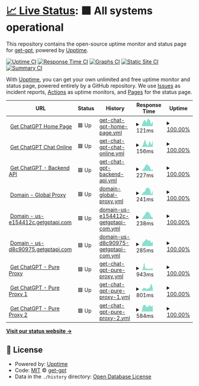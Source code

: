 # [📈 Live Status](https://status.getgptapi.com): <!--live status--> **🟩 All systems operational**

This repository contains the open-source uptime monitor and status page for [get-gpt](https://status.getgptapi.com), powered by [Upptime](https://github.com/upptime/upptime).

[![Uptime CI](https://github.com/get-gpt/upptime/workflows/Uptime%20CI/badge.svg)](https://github.com/get-gpt/upptime/actions?query=workflow%3A%22Uptime+CI%22)
[![Response Time CI](https://github.com/get-gpt/upptime/workflows/Response%20Time%20CI/badge.svg)](https://github.com/get-gpt/upptime/actions?query=workflow%3A%22Response+Time+CI%22)
[![Graphs CI](https://github.com/get-gpt/upptime/workflows/Graphs%20CI/badge.svg)](https://github.com/get-gpt/upptime/actions?query=workflow%3A%22Graphs+CI%22)
[![Static Site CI](https://github.com/get-gpt/upptime/workflows/Static%20Site%20CI/badge.svg)](https://github.com/get-gpt/upptime/actions?query=workflow%3A%22Static+Site+CI%22)
[![Summary CI](https://github.com/get-gpt/upptime/workflows/Summary%20CI/badge.svg)](https://github.com/get-gpt/upptime/actions?query=workflow%3A%22Summary+CI%22)

With [Upptime](https://upptime.js.org), you can get your own unlimited and free uptime monitor and status page, powered entirely by a GitHub repository. We use [Issues](https://github.com/get-gpt/upptime/issues) as incident reports, [Actions](https://github.com/get-gpt/upptime/actions) as uptime monitors, and [Pages](https://status.getgptapi.com) for the status page.

<!--start: status pages-->
<!-- This summary is generated by Upptime (https://github.com/upptime/upptime) -->
<!-- Do not edit this manually, your changes will be overwritten -->
<!-- prettier-ignore -->
| URL | Status | History | Response Time | Uptime |
| --- | ------ | ------- | ------------- | ------ |
| <img alt="" src="https://icons.duckduckgo.com/ip3/getgptapi.com.ico" height="13"> [Get ChatGPT Home Page](https://getgptapi.com) | 🟩 Up | [get-chat-gpt-home-page.yml](https://github.com/get-gpt/upptime/commits/HEAD/history/get-chat-gpt-home-page.yml) | <details><summary><img alt="Response time graph" src="./graphs/get-chat-gpt-home-page/response-time-week.png" height="20"> 121ms</summary><br><a href="https://status.getgptapi.com/history/get-chat-gpt-home-page"><img alt="Response time 114" src="https://img.shields.io/endpoint?url=https%3A%2F%2Fraw.githubusercontent.com%2Fget-gpt%2Fupptime%2FHEAD%2Fapi%2Fget-chat-gpt-home-page%2Fresponse-time.json"></a><br><a href="https://status.getgptapi.com/history/get-chat-gpt-home-page"><img alt="24-hour response time 191" src="https://img.shields.io/endpoint?url=https%3A%2F%2Fraw.githubusercontent.com%2Fget-gpt%2Fupptime%2FHEAD%2Fapi%2Fget-chat-gpt-home-page%2Fresponse-time-day.json"></a><br><a href="https://status.getgptapi.com/history/get-chat-gpt-home-page"><img alt="7-day response time 121" src="https://img.shields.io/endpoint?url=https%3A%2F%2Fraw.githubusercontent.com%2Fget-gpt%2Fupptime%2FHEAD%2Fapi%2Fget-chat-gpt-home-page%2Fresponse-time-week.json"></a><br><a href="https://status.getgptapi.com/history/get-chat-gpt-home-page"><img alt="30-day response time 114" src="https://img.shields.io/endpoint?url=https%3A%2F%2Fraw.githubusercontent.com%2Fget-gpt%2Fupptime%2FHEAD%2Fapi%2Fget-chat-gpt-home-page%2Fresponse-time-month.json"></a><br><a href="https://status.getgptapi.com/history/get-chat-gpt-home-page"><img alt="1-year response time 114" src="https://img.shields.io/endpoint?url=https%3A%2F%2Fraw.githubusercontent.com%2Fget-gpt%2Fupptime%2FHEAD%2Fapi%2Fget-chat-gpt-home-page%2Fresponse-time-year.json"></a></details> | <details><summary><a href="https://status.getgptapi.com/history/get-chat-gpt-home-page">100.00%</a></summary><a href="https://status.getgptapi.com/history/get-chat-gpt-home-page"><img alt="All-time uptime 99.95%" src="https://img.shields.io/endpoint?url=https%3A%2F%2Fraw.githubusercontent.com%2Fget-gpt%2Fupptime%2FHEAD%2Fapi%2Fget-chat-gpt-home-page%2Fuptime.json"></a><br><a href="https://status.getgptapi.com/history/get-chat-gpt-home-page"><img alt="24-hour uptime 100.00%" src="https://img.shields.io/endpoint?url=https%3A%2F%2Fraw.githubusercontent.com%2Fget-gpt%2Fupptime%2FHEAD%2Fapi%2Fget-chat-gpt-home-page%2Fuptime-day.json"></a><br><a href="https://status.getgptapi.com/history/get-chat-gpt-home-page"><img alt="7-day uptime 100.00%" src="https://img.shields.io/endpoint?url=https%3A%2F%2Fraw.githubusercontent.com%2Fget-gpt%2Fupptime%2FHEAD%2Fapi%2Fget-chat-gpt-home-page%2Fuptime-week.json"></a><br><a href="https://status.getgptapi.com/history/get-chat-gpt-home-page"><img alt="30-day uptime 99.95%" src="https://img.shields.io/endpoint?url=https%3A%2F%2Fraw.githubusercontent.com%2Fget-gpt%2Fupptime%2FHEAD%2Fapi%2Fget-chat-gpt-home-page%2Fuptime-month.json"></a><br><a href="https://status.getgptapi.com/history/get-chat-gpt-home-page"><img alt="1-year uptime 99.95%" src="https://img.shields.io/endpoint?url=https%3A%2F%2Fraw.githubusercontent.com%2Fget-gpt%2Fupptime%2FHEAD%2Fapi%2Fget-chat-gpt-home-page%2Fuptime-year.json"></a></details>
| <img alt="" src="https://icons.duckduckgo.com/ip3/chat.getgptapi.com.ico" height="13"> [Get ChatGPT Chat Online](https://chat.getgptapi.com) | 🟩 Up | [get-chat-gpt-chat-online.yml](https://github.com/get-gpt/upptime/commits/HEAD/history/get-chat-gpt-chat-online.yml) | <details><summary><img alt="Response time graph" src="./graphs/get-chat-gpt-chat-online/response-time-week.png" height="20"> 156ms</summary><br><a href="https://status.getgptapi.com/history/get-chat-gpt-chat-online"><img alt="Response time 220" src="https://img.shields.io/endpoint?url=https%3A%2F%2Fraw.githubusercontent.com%2Fget-gpt%2Fupptime%2FHEAD%2Fapi%2Fget-chat-gpt-chat-online%2Fresponse-time.json"></a><br><a href="https://status.getgptapi.com/history/get-chat-gpt-chat-online"><img alt="24-hour response time 101" src="https://img.shields.io/endpoint?url=https%3A%2F%2Fraw.githubusercontent.com%2Fget-gpt%2Fupptime%2FHEAD%2Fapi%2Fget-chat-gpt-chat-online%2Fresponse-time-day.json"></a><br><a href="https://status.getgptapi.com/history/get-chat-gpt-chat-online"><img alt="7-day response time 156" src="https://img.shields.io/endpoint?url=https%3A%2F%2Fraw.githubusercontent.com%2Fget-gpt%2Fupptime%2FHEAD%2Fapi%2Fget-chat-gpt-chat-online%2Fresponse-time-week.json"></a><br><a href="https://status.getgptapi.com/history/get-chat-gpt-chat-online"><img alt="30-day response time 220" src="https://img.shields.io/endpoint?url=https%3A%2F%2Fraw.githubusercontent.com%2Fget-gpt%2Fupptime%2FHEAD%2Fapi%2Fget-chat-gpt-chat-online%2Fresponse-time-month.json"></a><br><a href="https://status.getgptapi.com/history/get-chat-gpt-chat-online"><img alt="1-year response time 220" src="https://img.shields.io/endpoint?url=https%3A%2F%2Fraw.githubusercontent.com%2Fget-gpt%2Fupptime%2FHEAD%2Fapi%2Fget-chat-gpt-chat-online%2Fresponse-time-year.json"></a></details> | <details><summary><a href="https://status.getgptapi.com/history/get-chat-gpt-chat-online">100.00%</a></summary><a href="https://status.getgptapi.com/history/get-chat-gpt-chat-online"><img alt="All-time uptime 100.00%" src="https://img.shields.io/endpoint?url=https%3A%2F%2Fraw.githubusercontent.com%2Fget-gpt%2Fupptime%2FHEAD%2Fapi%2Fget-chat-gpt-chat-online%2Fuptime.json"></a><br><a href="https://status.getgptapi.com/history/get-chat-gpt-chat-online"><img alt="24-hour uptime 100.00%" src="https://img.shields.io/endpoint?url=https%3A%2F%2Fraw.githubusercontent.com%2Fget-gpt%2Fupptime%2FHEAD%2Fapi%2Fget-chat-gpt-chat-online%2Fuptime-day.json"></a><br><a href="https://status.getgptapi.com/history/get-chat-gpt-chat-online"><img alt="7-day uptime 100.00%" src="https://img.shields.io/endpoint?url=https%3A%2F%2Fraw.githubusercontent.com%2Fget-gpt%2Fupptime%2FHEAD%2Fapi%2Fget-chat-gpt-chat-online%2Fuptime-week.json"></a><br><a href="https://status.getgptapi.com/history/get-chat-gpt-chat-online"><img alt="30-day uptime 100.00%" src="https://img.shields.io/endpoint?url=https%3A%2F%2Fraw.githubusercontent.com%2Fget-gpt%2Fupptime%2FHEAD%2Fapi%2Fget-chat-gpt-chat-online%2Fuptime-month.json"></a><br><a href="https://status.getgptapi.com/history/get-chat-gpt-chat-online"><img alt="1-year uptime 100.00%" src="https://img.shields.io/endpoint?url=https%3A%2F%2Fraw.githubusercontent.com%2Fget-gpt%2Fupptime%2FHEAD%2Fapi%2Fget-chat-gpt-chat-online%2Fuptime-year.json"></a></details>
| <img alt="" src="https://icons.duckduckgo.com/ip3/i.getgptapi.com.ico" height="13"> [Get ChatGPT - Backend API](https://i.getgptapi.com/api/v1/ping) | 🟩 Up | [get-chat-gpt-backend-api.yml](https://github.com/get-gpt/upptime/commits/HEAD/history/get-chat-gpt-backend-api.yml) | <details><summary><img alt="Response time graph" src="./graphs/get-chat-gpt-backend-api/response-time-week.png" height="20"> 227ms</summary><br><a href="https://status.getgptapi.com/history/get-chat-gpt-backend-api"><img alt="Response time 187" src="https://img.shields.io/endpoint?url=https%3A%2F%2Fraw.githubusercontent.com%2Fget-gpt%2Fupptime%2FHEAD%2Fapi%2Fget-chat-gpt-backend-api%2Fresponse-time.json"></a><br><a href="https://status.getgptapi.com/history/get-chat-gpt-backend-api"><img alt="24-hour response time 348" src="https://img.shields.io/endpoint?url=https%3A%2F%2Fraw.githubusercontent.com%2Fget-gpt%2Fupptime%2FHEAD%2Fapi%2Fget-chat-gpt-backend-api%2Fresponse-time-day.json"></a><br><a href="https://status.getgptapi.com/history/get-chat-gpt-backend-api"><img alt="7-day response time 227" src="https://img.shields.io/endpoint?url=https%3A%2F%2Fraw.githubusercontent.com%2Fget-gpt%2Fupptime%2FHEAD%2Fapi%2Fget-chat-gpt-backend-api%2Fresponse-time-week.json"></a><br><a href="https://status.getgptapi.com/history/get-chat-gpt-backend-api"><img alt="30-day response time 187" src="https://img.shields.io/endpoint?url=https%3A%2F%2Fraw.githubusercontent.com%2Fget-gpt%2Fupptime%2FHEAD%2Fapi%2Fget-chat-gpt-backend-api%2Fresponse-time-month.json"></a><br><a href="https://status.getgptapi.com/history/get-chat-gpt-backend-api"><img alt="1-year response time 187" src="https://img.shields.io/endpoint?url=https%3A%2F%2Fraw.githubusercontent.com%2Fget-gpt%2Fupptime%2FHEAD%2Fapi%2Fget-chat-gpt-backend-api%2Fresponse-time-year.json"></a></details> | <details><summary><a href="https://status.getgptapi.com/history/get-chat-gpt-backend-api">100.00%</a></summary><a href="https://status.getgptapi.com/history/get-chat-gpt-backend-api"><img alt="All-time uptime 100.00%" src="https://img.shields.io/endpoint?url=https%3A%2F%2Fraw.githubusercontent.com%2Fget-gpt%2Fupptime%2FHEAD%2Fapi%2Fget-chat-gpt-backend-api%2Fuptime.json"></a><br><a href="https://status.getgptapi.com/history/get-chat-gpt-backend-api"><img alt="24-hour uptime 100.00%" src="https://img.shields.io/endpoint?url=https%3A%2F%2Fraw.githubusercontent.com%2Fget-gpt%2Fupptime%2FHEAD%2Fapi%2Fget-chat-gpt-backend-api%2Fuptime-day.json"></a><br><a href="https://status.getgptapi.com/history/get-chat-gpt-backend-api"><img alt="7-day uptime 100.00%" src="https://img.shields.io/endpoint?url=https%3A%2F%2Fraw.githubusercontent.com%2Fget-gpt%2Fupptime%2FHEAD%2Fapi%2Fget-chat-gpt-backend-api%2Fuptime-week.json"></a><br><a href="https://status.getgptapi.com/history/get-chat-gpt-backend-api"><img alt="30-day uptime 100.00%" src="https://img.shields.io/endpoint?url=https%3A%2F%2Fraw.githubusercontent.com%2Fget-gpt%2Fupptime%2FHEAD%2Fapi%2Fget-chat-gpt-backend-api%2Fuptime-month.json"></a><br><a href="https://status.getgptapi.com/history/get-chat-gpt-backend-api"><img alt="1-year uptime 100.00%" src="https://img.shields.io/endpoint?url=https%3A%2F%2Fraw.githubusercontent.com%2Fget-gpt%2Fupptime%2FHEAD%2Fapi%2Fget-chat-gpt-backend-api%2Fuptime-year.json"></a></details>
| <img alt="" src="https://icons.duckduckgo.com/ip3/api.getgptapi.com.ico" height="13"> [Domain - Global Proxy](https://api.getgptapi.com/api/v1/ping) | 🟩 Up | [domain-global-proxy.yml](https://github.com/get-gpt/upptime/commits/HEAD/history/domain-global-proxy.yml) | <details><summary><img alt="Response time graph" src="./graphs/domain-global-proxy/response-time-week.png" height="20"> 241ms</summary><br><a href="https://status.getgptapi.com/history/domain-global-proxy"><img alt="Response time 200" src="https://img.shields.io/endpoint?url=https%3A%2F%2Fraw.githubusercontent.com%2Fget-gpt%2Fupptime%2FHEAD%2Fapi%2Fdomain-global-proxy%2Fresponse-time.json"></a><br><a href="https://status.getgptapi.com/history/domain-global-proxy"><img alt="24-hour response time 326" src="https://img.shields.io/endpoint?url=https%3A%2F%2Fraw.githubusercontent.com%2Fget-gpt%2Fupptime%2FHEAD%2Fapi%2Fdomain-global-proxy%2Fresponse-time-day.json"></a><br><a href="https://status.getgptapi.com/history/domain-global-proxy"><img alt="7-day response time 241" src="https://img.shields.io/endpoint?url=https%3A%2F%2Fraw.githubusercontent.com%2Fget-gpt%2Fupptime%2FHEAD%2Fapi%2Fdomain-global-proxy%2Fresponse-time-week.json"></a><br><a href="https://status.getgptapi.com/history/domain-global-proxy"><img alt="30-day response time 200" src="https://img.shields.io/endpoint?url=https%3A%2F%2Fraw.githubusercontent.com%2Fget-gpt%2Fupptime%2FHEAD%2Fapi%2Fdomain-global-proxy%2Fresponse-time-month.json"></a><br><a href="https://status.getgptapi.com/history/domain-global-proxy"><img alt="1-year response time 200" src="https://img.shields.io/endpoint?url=https%3A%2F%2Fraw.githubusercontent.com%2Fget-gpt%2Fupptime%2FHEAD%2Fapi%2Fdomain-global-proxy%2Fresponse-time-year.json"></a></details> | <details><summary><a href="https://status.getgptapi.com/history/domain-global-proxy">100.00%</a></summary><a href="https://status.getgptapi.com/history/domain-global-proxy"><img alt="All-time uptime 100.00%" src="https://img.shields.io/endpoint?url=https%3A%2F%2Fraw.githubusercontent.com%2Fget-gpt%2Fupptime%2FHEAD%2Fapi%2Fdomain-global-proxy%2Fuptime.json"></a><br><a href="https://status.getgptapi.com/history/domain-global-proxy"><img alt="24-hour uptime 100.00%" src="https://img.shields.io/endpoint?url=https%3A%2F%2Fraw.githubusercontent.com%2Fget-gpt%2Fupptime%2FHEAD%2Fapi%2Fdomain-global-proxy%2Fuptime-day.json"></a><br><a href="https://status.getgptapi.com/history/domain-global-proxy"><img alt="7-day uptime 100.00%" src="https://img.shields.io/endpoint?url=https%3A%2F%2Fraw.githubusercontent.com%2Fget-gpt%2Fupptime%2FHEAD%2Fapi%2Fdomain-global-proxy%2Fuptime-week.json"></a><br><a href="https://status.getgptapi.com/history/domain-global-proxy"><img alt="30-day uptime 100.00%" src="https://img.shields.io/endpoint?url=https%3A%2F%2Fraw.githubusercontent.com%2Fget-gpt%2Fupptime%2FHEAD%2Fapi%2Fdomain-global-proxy%2Fuptime-month.json"></a><br><a href="https://status.getgptapi.com/history/domain-global-proxy"><img alt="1-year uptime 100.00%" src="https://img.shields.io/endpoint?url=https%3A%2F%2Fraw.githubusercontent.com%2Fget-gpt%2Fupptime%2FHEAD%2Fapi%2Fdomain-global-proxy%2Fuptime-year.json"></a></details>
| <img alt="" src="https://icons.duckduckgo.com/ip3/us-e154412c.getgptapi.com.ico" height="13"> [Domain - us-e154412c.getgptapi.com](https://us-e154412c.getgptapi.com/api/v1/ping) | 🟩 Up | [domain-us-e154412c-getgptapi-com.yml](https://github.com/get-gpt/upptime/commits/HEAD/history/domain-us-e154412c-getgptapi-com.yml) | <details><summary><img alt="Response time graph" src="./graphs/domain-us-e154412c-getgptapi-com/response-time-week.png" height="20"> 238ms</summary><br><a href="https://status.getgptapi.com/history/domain-us-e154412c-getgptapi-com"><img alt="Response time 193" src="https://img.shields.io/endpoint?url=https%3A%2F%2Fraw.githubusercontent.com%2Fget-gpt%2Fupptime%2FHEAD%2Fapi%2Fdomain-us-e154412c-getgptapi-com%2Fresponse-time.json"></a><br><a href="https://status.getgptapi.com/history/domain-us-e154412c-getgptapi-com"><img alt="24-hour response time 356" src="https://img.shields.io/endpoint?url=https%3A%2F%2Fraw.githubusercontent.com%2Fget-gpt%2Fupptime%2FHEAD%2Fapi%2Fdomain-us-e154412c-getgptapi-com%2Fresponse-time-day.json"></a><br><a href="https://status.getgptapi.com/history/domain-us-e154412c-getgptapi-com"><img alt="7-day response time 238" src="https://img.shields.io/endpoint?url=https%3A%2F%2Fraw.githubusercontent.com%2Fget-gpt%2Fupptime%2FHEAD%2Fapi%2Fdomain-us-e154412c-getgptapi-com%2Fresponse-time-week.json"></a><br><a href="https://status.getgptapi.com/history/domain-us-e154412c-getgptapi-com"><img alt="30-day response time 193" src="https://img.shields.io/endpoint?url=https%3A%2F%2Fraw.githubusercontent.com%2Fget-gpt%2Fupptime%2FHEAD%2Fapi%2Fdomain-us-e154412c-getgptapi-com%2Fresponse-time-month.json"></a><br><a href="https://status.getgptapi.com/history/domain-us-e154412c-getgptapi-com"><img alt="1-year response time 193" src="https://img.shields.io/endpoint?url=https%3A%2F%2Fraw.githubusercontent.com%2Fget-gpt%2Fupptime%2FHEAD%2Fapi%2Fdomain-us-e154412c-getgptapi-com%2Fresponse-time-year.json"></a></details> | <details><summary><a href="https://status.getgptapi.com/history/domain-us-e154412c-getgptapi-com">100.00%</a></summary><a href="https://status.getgptapi.com/history/domain-us-e154412c-getgptapi-com"><img alt="All-time uptime 100.00%" src="https://img.shields.io/endpoint?url=https%3A%2F%2Fraw.githubusercontent.com%2Fget-gpt%2Fupptime%2FHEAD%2Fapi%2Fdomain-us-e154412c-getgptapi-com%2Fuptime.json"></a><br><a href="https://status.getgptapi.com/history/domain-us-e154412c-getgptapi-com"><img alt="24-hour uptime 100.00%" src="https://img.shields.io/endpoint?url=https%3A%2F%2Fraw.githubusercontent.com%2Fget-gpt%2Fupptime%2FHEAD%2Fapi%2Fdomain-us-e154412c-getgptapi-com%2Fuptime-day.json"></a><br><a href="https://status.getgptapi.com/history/domain-us-e154412c-getgptapi-com"><img alt="7-day uptime 100.00%" src="https://img.shields.io/endpoint?url=https%3A%2F%2Fraw.githubusercontent.com%2Fget-gpt%2Fupptime%2FHEAD%2Fapi%2Fdomain-us-e154412c-getgptapi-com%2Fuptime-week.json"></a><br><a href="https://status.getgptapi.com/history/domain-us-e154412c-getgptapi-com"><img alt="30-day uptime 100.00%" src="https://img.shields.io/endpoint?url=https%3A%2F%2Fraw.githubusercontent.com%2Fget-gpt%2Fupptime%2FHEAD%2Fapi%2Fdomain-us-e154412c-getgptapi-com%2Fuptime-month.json"></a><br><a href="https://status.getgptapi.com/history/domain-us-e154412c-getgptapi-com"><img alt="1-year uptime 100.00%" src="https://img.shields.io/endpoint?url=https%3A%2F%2Fraw.githubusercontent.com%2Fget-gpt%2Fupptime%2FHEAD%2Fapi%2Fdomain-us-e154412c-getgptapi-com%2Fuptime-year.json"></a></details>
| <img alt="" src="https://icons.duckduckgo.com/ip3/us-d8c90975.getgptapi.com.ico" height="13"> [Domain - us-d8c90975.getgptapi.com](https://us-d8c90975.getgptapi.com/api/v1/ping) | 🟩 Up | [domain-us-d8c90975-getgptapi-com.yml](https://github.com/get-gpt/upptime/commits/HEAD/history/domain-us-d8c90975-getgptapi-com.yml) | <details><summary><img alt="Response time graph" src="./graphs/domain-us-d8c90975-getgptapi-com/response-time-week.png" height="20"> 285ms</summary><br><a href="https://status.getgptapi.com/history/domain-us-d8c90975-getgptapi-com"><img alt="Response time 258" src="https://img.shields.io/endpoint?url=https%3A%2F%2Fraw.githubusercontent.com%2Fget-gpt%2Fupptime%2FHEAD%2Fapi%2Fdomain-us-d8c90975-getgptapi-com%2Fresponse-time.json"></a><br><a href="https://status.getgptapi.com/history/domain-us-d8c90975-getgptapi-com"><img alt="24-hour response time 352" src="https://img.shields.io/endpoint?url=https%3A%2F%2Fraw.githubusercontent.com%2Fget-gpt%2Fupptime%2FHEAD%2Fapi%2Fdomain-us-d8c90975-getgptapi-com%2Fresponse-time-day.json"></a><br><a href="https://status.getgptapi.com/history/domain-us-d8c90975-getgptapi-com"><img alt="7-day response time 285" src="https://img.shields.io/endpoint?url=https%3A%2F%2Fraw.githubusercontent.com%2Fget-gpt%2Fupptime%2FHEAD%2Fapi%2Fdomain-us-d8c90975-getgptapi-com%2Fresponse-time-week.json"></a><br><a href="https://status.getgptapi.com/history/domain-us-d8c90975-getgptapi-com"><img alt="30-day response time 258" src="https://img.shields.io/endpoint?url=https%3A%2F%2Fraw.githubusercontent.com%2Fget-gpt%2Fupptime%2FHEAD%2Fapi%2Fdomain-us-d8c90975-getgptapi-com%2Fresponse-time-month.json"></a><br><a href="https://status.getgptapi.com/history/domain-us-d8c90975-getgptapi-com"><img alt="1-year response time 258" src="https://img.shields.io/endpoint?url=https%3A%2F%2Fraw.githubusercontent.com%2Fget-gpt%2Fupptime%2FHEAD%2Fapi%2Fdomain-us-d8c90975-getgptapi-com%2Fresponse-time-year.json"></a></details> | <details><summary><a href="https://status.getgptapi.com/history/domain-us-d8c90975-getgptapi-com">100.00%</a></summary><a href="https://status.getgptapi.com/history/domain-us-d8c90975-getgptapi-com"><img alt="All-time uptime 100.00%" src="https://img.shields.io/endpoint?url=https%3A%2F%2Fraw.githubusercontent.com%2Fget-gpt%2Fupptime%2FHEAD%2Fapi%2Fdomain-us-d8c90975-getgptapi-com%2Fuptime.json"></a><br><a href="https://status.getgptapi.com/history/domain-us-d8c90975-getgptapi-com"><img alt="24-hour uptime 100.00%" src="https://img.shields.io/endpoint?url=https%3A%2F%2Fraw.githubusercontent.com%2Fget-gpt%2Fupptime%2FHEAD%2Fapi%2Fdomain-us-d8c90975-getgptapi-com%2Fuptime-day.json"></a><br><a href="https://status.getgptapi.com/history/domain-us-d8c90975-getgptapi-com"><img alt="7-day uptime 100.00%" src="https://img.shields.io/endpoint?url=https%3A%2F%2Fraw.githubusercontent.com%2Fget-gpt%2Fupptime%2FHEAD%2Fapi%2Fdomain-us-d8c90975-getgptapi-com%2Fuptime-week.json"></a><br><a href="https://status.getgptapi.com/history/domain-us-d8c90975-getgptapi-com"><img alt="30-day uptime 100.00%" src="https://img.shields.io/endpoint?url=https%3A%2F%2Fraw.githubusercontent.com%2Fget-gpt%2Fupptime%2FHEAD%2Fapi%2Fdomain-us-d8c90975-getgptapi-com%2Fuptime-month.json"></a><br><a href="https://status.getgptapi.com/history/domain-us-d8c90975-getgptapi-com"><img alt="1-year uptime 100.00%" src="https://img.shields.io/endpoint?url=https%3A%2F%2Fraw.githubusercontent.com%2Fget-gpt%2Fupptime%2FHEAD%2Fapi%2Fdomain-us-d8c90975-getgptapi-com%2Fuptime-year.json"></a></details>
| <img alt="" src="https://icons.duckduckgo.com/ip3/proxy.getgptapi.com.ico" height="13"> [Get ChatGPT - Pure Proxy](https://proxy.getgptapi.com/v1/models) | 🟩 Up | [get-chat-gpt-pure-proxy.yml](https://github.com/get-gpt/upptime/commits/HEAD/history/get-chat-gpt-pure-proxy.yml) | <details><summary><img alt="Response time graph" src="./graphs/get-chat-gpt-pure-proxy/response-time-week.png" height="20"> 943ms</summary><br><a href="https://status.getgptapi.com/history/get-chat-gpt-pure-proxy"><img alt="Response time 781" src="https://img.shields.io/endpoint?url=https%3A%2F%2Fraw.githubusercontent.com%2Fget-gpt%2Fupptime%2FHEAD%2Fapi%2Fget-chat-gpt-pure-proxy%2Fresponse-time.json"></a><br><a href="https://status.getgptapi.com/history/get-chat-gpt-pure-proxy"><img alt="24-hour response time 633" src="https://img.shields.io/endpoint?url=https%3A%2F%2Fraw.githubusercontent.com%2Fget-gpt%2Fupptime%2FHEAD%2Fapi%2Fget-chat-gpt-pure-proxy%2Fresponse-time-day.json"></a><br><a href="https://status.getgptapi.com/history/get-chat-gpt-pure-proxy"><img alt="7-day response time 943" src="https://img.shields.io/endpoint?url=https%3A%2F%2Fraw.githubusercontent.com%2Fget-gpt%2Fupptime%2FHEAD%2Fapi%2Fget-chat-gpt-pure-proxy%2Fresponse-time-week.json"></a><br><a href="https://status.getgptapi.com/history/get-chat-gpt-pure-proxy"><img alt="30-day response time 781" src="https://img.shields.io/endpoint?url=https%3A%2F%2Fraw.githubusercontent.com%2Fget-gpt%2Fupptime%2FHEAD%2Fapi%2Fget-chat-gpt-pure-proxy%2Fresponse-time-month.json"></a><br><a href="https://status.getgptapi.com/history/get-chat-gpt-pure-proxy"><img alt="1-year response time 781" src="https://img.shields.io/endpoint?url=https%3A%2F%2Fraw.githubusercontent.com%2Fget-gpt%2Fupptime%2FHEAD%2Fapi%2Fget-chat-gpt-pure-proxy%2Fresponse-time-year.json"></a></details> | <details><summary><a href="https://status.getgptapi.com/history/get-chat-gpt-pure-proxy">100.00%</a></summary><a href="https://status.getgptapi.com/history/get-chat-gpt-pure-proxy"><img alt="All-time uptime 100.00%" src="https://img.shields.io/endpoint?url=https%3A%2F%2Fraw.githubusercontent.com%2Fget-gpt%2Fupptime%2FHEAD%2Fapi%2Fget-chat-gpt-pure-proxy%2Fuptime.json"></a><br><a href="https://status.getgptapi.com/history/get-chat-gpt-pure-proxy"><img alt="24-hour uptime 100.00%" src="https://img.shields.io/endpoint?url=https%3A%2F%2Fraw.githubusercontent.com%2Fget-gpt%2Fupptime%2FHEAD%2Fapi%2Fget-chat-gpt-pure-proxy%2Fuptime-day.json"></a><br><a href="https://status.getgptapi.com/history/get-chat-gpt-pure-proxy"><img alt="7-day uptime 100.00%" src="https://img.shields.io/endpoint?url=https%3A%2F%2Fraw.githubusercontent.com%2Fget-gpt%2Fupptime%2FHEAD%2Fapi%2Fget-chat-gpt-pure-proxy%2Fuptime-week.json"></a><br><a href="https://status.getgptapi.com/history/get-chat-gpt-pure-proxy"><img alt="30-day uptime 100.00%" src="https://img.shields.io/endpoint?url=https%3A%2F%2Fraw.githubusercontent.com%2Fget-gpt%2Fupptime%2FHEAD%2Fapi%2Fget-chat-gpt-pure-proxy%2Fuptime-month.json"></a><br><a href="https://status.getgptapi.com/history/get-chat-gpt-pure-proxy"><img alt="1-year uptime 100.00%" src="https://img.shields.io/endpoint?url=https%3A%2F%2Fraw.githubusercontent.com%2Fget-gpt%2Fupptime%2FHEAD%2Fapi%2Fget-chat-gpt-pure-proxy%2Fuptime-year.json"></a></details>
| <img alt="" src="https://icons.duckduckgo.com/ip3/proxy-1.getgptapi.com.ico" height="13"> [Get ChatGPT - Pure Proxy 1](https://proxy-1.getgptapi.com/v1/models) | 🟩 Up | [get-chat-gpt-pure-proxy-1.yml](https://github.com/get-gpt/upptime/commits/HEAD/history/get-chat-gpt-pure-proxy-1.yml) | <details><summary><img alt="Response time graph" src="./graphs/get-chat-gpt-pure-proxy-1/response-time-week.png" height="20"> 801ms</summary><br><a href="https://status.getgptapi.com/history/get-chat-gpt-pure-proxy-1"><img alt="Response time 708" src="https://img.shields.io/endpoint?url=https%3A%2F%2Fraw.githubusercontent.com%2Fget-gpt%2Fupptime%2FHEAD%2Fapi%2Fget-chat-gpt-pure-proxy-1%2Fresponse-time.json"></a><br><a href="https://status.getgptapi.com/history/get-chat-gpt-pure-proxy-1"><img alt="24-hour response time 511" src="https://img.shields.io/endpoint?url=https%3A%2F%2Fraw.githubusercontent.com%2Fget-gpt%2Fupptime%2FHEAD%2Fapi%2Fget-chat-gpt-pure-proxy-1%2Fresponse-time-day.json"></a><br><a href="https://status.getgptapi.com/history/get-chat-gpt-pure-proxy-1"><img alt="7-day response time 801" src="https://img.shields.io/endpoint?url=https%3A%2F%2Fraw.githubusercontent.com%2Fget-gpt%2Fupptime%2FHEAD%2Fapi%2Fget-chat-gpt-pure-proxy-1%2Fresponse-time-week.json"></a><br><a href="https://status.getgptapi.com/history/get-chat-gpt-pure-proxy-1"><img alt="30-day response time 708" src="https://img.shields.io/endpoint?url=https%3A%2F%2Fraw.githubusercontent.com%2Fget-gpt%2Fupptime%2FHEAD%2Fapi%2Fget-chat-gpt-pure-proxy-1%2Fresponse-time-month.json"></a><br><a href="https://status.getgptapi.com/history/get-chat-gpt-pure-proxy-1"><img alt="1-year response time 708" src="https://img.shields.io/endpoint?url=https%3A%2F%2Fraw.githubusercontent.com%2Fget-gpt%2Fupptime%2FHEAD%2Fapi%2Fget-chat-gpt-pure-proxy-1%2Fresponse-time-year.json"></a></details> | <details><summary><a href="https://status.getgptapi.com/history/get-chat-gpt-pure-proxy-1">100.00%</a></summary><a href="https://status.getgptapi.com/history/get-chat-gpt-pure-proxy-1"><img alt="All-time uptime 100.00%" src="https://img.shields.io/endpoint?url=https%3A%2F%2Fraw.githubusercontent.com%2Fget-gpt%2Fupptime%2FHEAD%2Fapi%2Fget-chat-gpt-pure-proxy-1%2Fuptime.json"></a><br><a href="https://status.getgptapi.com/history/get-chat-gpt-pure-proxy-1"><img alt="24-hour uptime 100.00%" src="https://img.shields.io/endpoint?url=https%3A%2F%2Fraw.githubusercontent.com%2Fget-gpt%2Fupptime%2FHEAD%2Fapi%2Fget-chat-gpt-pure-proxy-1%2Fuptime-day.json"></a><br><a href="https://status.getgptapi.com/history/get-chat-gpt-pure-proxy-1"><img alt="7-day uptime 100.00%" src="https://img.shields.io/endpoint?url=https%3A%2F%2Fraw.githubusercontent.com%2Fget-gpt%2Fupptime%2FHEAD%2Fapi%2Fget-chat-gpt-pure-proxy-1%2Fuptime-week.json"></a><br><a href="https://status.getgptapi.com/history/get-chat-gpt-pure-proxy-1"><img alt="30-day uptime 100.00%" src="https://img.shields.io/endpoint?url=https%3A%2F%2Fraw.githubusercontent.com%2Fget-gpt%2Fupptime%2FHEAD%2Fapi%2Fget-chat-gpt-pure-proxy-1%2Fuptime-month.json"></a><br><a href="https://status.getgptapi.com/history/get-chat-gpt-pure-proxy-1"><img alt="1-year uptime 100.00%" src="https://img.shields.io/endpoint?url=https%3A%2F%2Fraw.githubusercontent.com%2Fget-gpt%2Fupptime%2FHEAD%2Fapi%2Fget-chat-gpt-pure-proxy-1%2Fuptime-year.json"></a></details>
| <img alt="" src="https://icons.duckduckgo.com/ip3/proxy-2.getgptapi.com.ico" height="13"> [Get ChatGPT - Pure Proxy 2](https://proxy-2.getgptapi.com/v1/models) | 🟩 Up | [get-chat-gpt-pure-proxy-2.yml](https://github.com/get-gpt/upptime/commits/HEAD/history/get-chat-gpt-pure-proxy-2.yml) | <details><summary><img alt="Response time graph" src="./graphs/get-chat-gpt-pure-proxy-2/response-time-week.png" height="20"> 584ms</summary><br><a href="https://status.getgptapi.com/history/get-chat-gpt-pure-proxy-2"><img alt="Response time 619" src="https://img.shields.io/endpoint?url=https%3A%2F%2Fraw.githubusercontent.com%2Fget-gpt%2Fupptime%2FHEAD%2Fapi%2Fget-chat-gpt-pure-proxy-2%2Fresponse-time.json"></a><br><a href="https://status.getgptapi.com/history/get-chat-gpt-pure-proxy-2"><img alt="24-hour response time 496" src="https://img.shields.io/endpoint?url=https%3A%2F%2Fraw.githubusercontent.com%2Fget-gpt%2Fupptime%2FHEAD%2Fapi%2Fget-chat-gpt-pure-proxy-2%2Fresponse-time-day.json"></a><br><a href="https://status.getgptapi.com/history/get-chat-gpt-pure-proxy-2"><img alt="7-day response time 584" src="https://img.shields.io/endpoint?url=https%3A%2F%2Fraw.githubusercontent.com%2Fget-gpt%2Fupptime%2FHEAD%2Fapi%2Fget-chat-gpt-pure-proxy-2%2Fresponse-time-week.json"></a><br><a href="https://status.getgptapi.com/history/get-chat-gpt-pure-proxy-2"><img alt="30-day response time 619" src="https://img.shields.io/endpoint?url=https%3A%2F%2Fraw.githubusercontent.com%2Fget-gpt%2Fupptime%2FHEAD%2Fapi%2Fget-chat-gpt-pure-proxy-2%2Fresponse-time-month.json"></a><br><a href="https://status.getgptapi.com/history/get-chat-gpt-pure-proxy-2"><img alt="1-year response time 619" src="https://img.shields.io/endpoint?url=https%3A%2F%2Fraw.githubusercontent.com%2Fget-gpt%2Fupptime%2FHEAD%2Fapi%2Fget-chat-gpt-pure-proxy-2%2Fresponse-time-year.json"></a></details> | <details><summary><a href="https://status.getgptapi.com/history/get-chat-gpt-pure-proxy-2">100.00%</a></summary><a href="https://status.getgptapi.com/history/get-chat-gpt-pure-proxy-2"><img alt="All-time uptime 100.00%" src="https://img.shields.io/endpoint?url=https%3A%2F%2Fraw.githubusercontent.com%2Fget-gpt%2Fupptime%2FHEAD%2Fapi%2Fget-chat-gpt-pure-proxy-2%2Fuptime.json"></a><br><a href="https://status.getgptapi.com/history/get-chat-gpt-pure-proxy-2"><img alt="24-hour uptime 100.00%" src="https://img.shields.io/endpoint?url=https%3A%2F%2Fraw.githubusercontent.com%2Fget-gpt%2Fupptime%2FHEAD%2Fapi%2Fget-chat-gpt-pure-proxy-2%2Fuptime-day.json"></a><br><a href="https://status.getgptapi.com/history/get-chat-gpt-pure-proxy-2"><img alt="7-day uptime 100.00%" src="https://img.shields.io/endpoint?url=https%3A%2F%2Fraw.githubusercontent.com%2Fget-gpt%2Fupptime%2FHEAD%2Fapi%2Fget-chat-gpt-pure-proxy-2%2Fuptime-week.json"></a><br><a href="https://status.getgptapi.com/history/get-chat-gpt-pure-proxy-2"><img alt="30-day uptime 100.00%" src="https://img.shields.io/endpoint?url=https%3A%2F%2Fraw.githubusercontent.com%2Fget-gpt%2Fupptime%2FHEAD%2Fapi%2Fget-chat-gpt-pure-proxy-2%2Fuptime-month.json"></a><br><a href="https://status.getgptapi.com/history/get-chat-gpt-pure-proxy-2"><img alt="1-year uptime 100.00%" src="https://img.shields.io/endpoint?url=https%3A%2F%2Fraw.githubusercontent.com%2Fget-gpt%2Fupptime%2FHEAD%2Fapi%2Fget-chat-gpt-pure-proxy-2%2Fuptime-year.json"></a></details>

<!--end: status pages-->

[**Visit our status website →**](https://status.getgptapi.com)

## 📄 License

- Powered by: [Upptime](https://github.com/upptime/upptime)
- Code: [MIT](./LICENSE) © [get-gpt](https://status.getgptapi.com)
- Data in the `./history` directory: [Open Database License](https://opendatacommons.org/licenses/odbl/1-0/)
